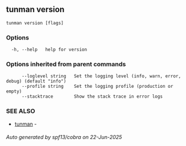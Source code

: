 ## tunman version



```
tunman version [flags]
```

### Options

```
  -h, --help   help for version
```

### Options inherited from parent commands

```
      --loglevel string   Set the logging level (info, warn, error, debug) (default "info")
      --profile string    Set the logging profile (production or empty)
      --stacktrace        Show the stack trace in error logs
```

### SEE ALSO

* [tunman](tunman.md)	 - 

###### Auto generated by spf13/cobra on 22-Jun-2025
